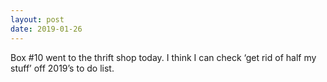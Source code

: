 ```yaml
---
layout: post
date: 2019-01-26
---
```


Box #10 went to the thrift shop today. I think I can check ‘get rid of half my stuff’ off 2019’s to do list. 
